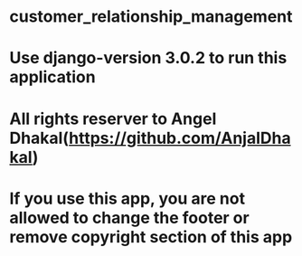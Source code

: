 # customer_relationship_management


# Use django-version 3.0.2 to run this application
# All rights reserver to Angel Dhakal(https://github.com/AnjalDhakal)
# If you use this app, you are not allowed to change the footer or remove copyright section of this app
